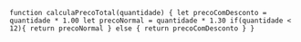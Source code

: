 ``function calculaPrecoTotal(quantidade) {
  let precoComDesconto = quantidade * 1.00
  let precoNormal = quantidade * 1.30
  if(quantidade < 12){
    return precoNormal
   } else {
      return precoComDesconto
    }
  }
``
